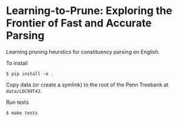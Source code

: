 Learning-to-Prune: Exploring the Frontier of Fast and Accurate Parsing
======================================================================

Learning pruning heurstics for constituency parsing on English.

To install

    $ pip install -e .

Copy data (or create a symlink) to the root of the Penn Treebank at
`data/LDC99T42`.

Run tests

    $ make tests

